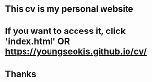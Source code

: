 # This cv is my personal website 
# If you want to access it, click 'index.html' OR https://youngseokis.github.io/cv/
# Thanks
